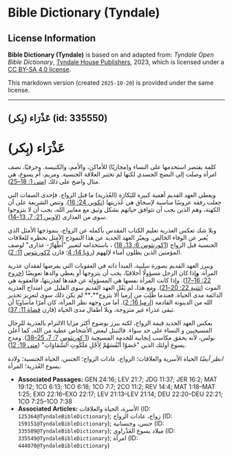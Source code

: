 # Bible Dictionary (Tyndale)

## License Information

**Bible Dictionary (Tyndale)** is based on and adapted from: _Tyndale Open Bible Dictionary_, [Tyndale House Publishers](https://tyndaleopenresources.com/), 2023, which is licensed under a [CC BY-SA 4.0 license](https://creativecommons.org/licenses/by-sa/4.0/legalcode.en).

This markdown version (created `2025-10-20`) is provided under the same license.



--------------------------------

## عَذْرَاء (بِكر) (id: 335550)

عَذْرَاء (بِكر)
===============

كلمة يقتصر استخدمها على النساء و(مجازيًا) للأماكن، والأمم، والكنيسة. وحرفيًا، تصف امرأة وصلت إلى النضج الجسدي لكنها لم تختبر العلاقة الجنسية. ومريم، أم يسوع، هي مثال واضح على ذلك ([متى 1: 18–25](https://ref.ly/Matt1:18-Matt1:25)).

ويعطي العهد القديم أهمية كبيرة للبَكارَة (العُذرية) ما قبل الزواج. فإحدى الصفات التي جعلت رفقة عروسًا مناسبة لإسحاق هي عُذريتها ([تكوين 24: 16](https://ref.ly/Gen24:16)). وتنص الشريعة على أن الكهنة، وهم الذين يجب أن تتوافق حياتهم بشكل وثيق مع معايير الله، يجب أن لا يتزوجوا سوى من العذارى ([لاويين 21: 7، 13–14](https://ref.ly/Lev21:7,Lev21:13-Lev21:14)).

وبلا شك تعكس العذرية تعليم الكتاب المقدس بأكمله عن الزواج، بنموذجها الأمثل الذي يُعبر عن الوفاء الخالص. ويعبّر العهد الجديد عن هذا النموذج الأمثل بحظره للعلاقات الجنسية قبل الزواج ([1كورنثوس 6: 13، 18](https://ref.ly/1Cor6:13,1Cor6:18)) ، باستخدامه لتعبير "أَطْهَارٌ\- عذارى" لوصف المؤمنين الذين يظلون أمناء لإلههم ([رؤيا 14: 4](https://ref.ly/Rev14:4)؛ قارن [2كور](https://ref.ly/2Cor11:2)[نثوس](https://ref.ly/1Cor6:13,1Cor6:18) [11: 2](https://ref.ly/2Cor11:2)).

ويبرز العهد القديم بصورة سلبية، المبدأ ذاته في العقوبات التي يفرضها لفقدان عذرية المرأة. **و**إذا كان الرجل مسؤولًا أخلاقيًا، يجب أن يتزوجها أو يعطي والدها تعويضًا ([خروج 22: 16–17](https://ref.ly/Exod22:16-Exod22:17)). وإذا كانت المرأة نفسها هي المسؤولة عن فقدها لعذريتها، فالعقوبة هي الموت ([تثنية 22: 20–21](https://ref.ly/Deut22:20-Deut22:21)). ومع هذا، لم يَقُل العهد القديم سوى القليل عن امتداح العذرية الدائمة مدى الحياة. فعندما طُلِبَ من إرميا ألا يتزوج**،** لم يكن ذلك سوى لتعزيز تحذير الله من الدينونة القادمة ([إرميا 16: 2](https://ref.ly/Jer16:2)). أما من وجهة نظر المرأة، كان أمرًا مأساويًا أن تبقى عذراء غير متزوجة، وبلا أطفال مدى الحياة (قارن [قضاة 11: 37](https://ref.ly/Judg11:37)).

يعكس العهد الجديد قيمة الزواج، لكنه يبرز بوضوح أكثر مزايا الالتزام بالعذرية للرجال المسيحيين و النساء على حد سواء. فالتبتل لبعض الأشخاص عطية من الله، كما أعلن بولس، لأنه يحقق مكاسب إيجابية للخدمة المسيحية ([1 كور](https://ref.ly/1Cor7:7,1Cor7:25-1Cor7:38)[نثوس](https://ref.ly/1Cor6:13,1Cor6:18) [7: 7، 25–38](https://ref.ly/1Cor7:7,1Cor7:25-1Cor7:38)). ومدح يسوع أولئك الذين "خَصَوْا أَنْفُسَهُمْ لِأَجْلِ مَلَكُوتِ ٱلسَّمَاوَاتِ" ([متى 19: 12](https://ref.ly/Matt19:12)).

*انظر أيضًا* الحياة الأسرية والعلاقات؛ الزواج، عادات الزواج؛ الجنس، الحياة الجنسية؛ ولادة يسوع العُذرية؛ المرأة.

* **Associated Passages:** GEN 24:16; LEV 21:7; JDG 11:37; JER 16:2; MAT 19:12; 1CO 6:13; 1CO 6:18; 1CO 7:7; 2CO 11:2; REV 14:4; MAT 1:18–MAT 1:25; EXO 22:16–EXO 22:17; LEV 21:13–LEV 21:14; DEU 22:20–DEU 22:21; 1CO 7:25–1CO 7:38
* **Associated Articles:** الأسرة، الحياة والعلاقات (ID: `125364@TyndaleBibleDictionary`); زواج، عادات الزواج (ID: `159151@TyndaleBibleDictionary`); جنس، وجنسانية (ID: `335509@TyndaleBibleDictionary`); ميلاد يسوع العَذْراوي (ID: `335549@TyndaleBibleDictionary`); امرأة (ID: `444070@TyndaleBibleDictionary`)


